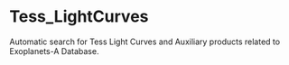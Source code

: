 # Tess_LightCurves
Automatic search for Tess Light Curves and Auxiliary products related to Exoplanets-A Database. 
